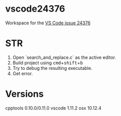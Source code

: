 # vscode24376
Workspace for the [VS Code issue 24376](https://github.com/Microsoft/vscode/issues/24376)

# STR
<ol>
<li>
Open `search_and_replace.c` as the active editor.
</li>
<li>
Build project using <kbd>cmd</kbd>+<kbd>shift</kbd>+<kbd>b</kbd>
</li>
<li>
Try to debug the resulting executable.
</li>
<li>
Get error.
</li>
</ol>

# Versions
cpptools 0.10.0/0.11.0
vscode 1.11.2
osx 10.12.4